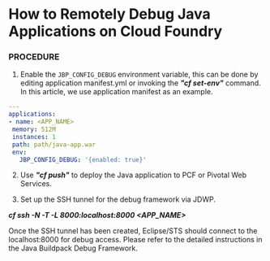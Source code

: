 # How to Remotely Debug Java Applications on Cloud Foundry
### PROCEDURE
1. Enable the `JBP_CONFIG_DEBUG` environment variable, this can be done by editing application manifest.yml or invoking the _**"cf set-env"**_ command. In this article, we use application manifest as an example.
```yaml
---
applications:
- name: <APP_NAME>
 memory: 512M
 instances: 1
 path: path/java-app.war
 env:
   JBP_CONFIG_DEBUG: '{enabled: true}'
```
2. Use __*"cf push"*__ to deploy the Java application to PCF or Pivotal Web Services.

3. Set up the SSH tunnel for the debug framework via JDWP. 

__*cf ssh -N -T -L 8000:localhost:8000 <APP_NAME>*__

Once the SSH tunnel has been created, Eclipse/STS should connect to the localhost:8000 for debug access. Please refer to the detailed instructions in the Java Buildpack Debug Framework. 





